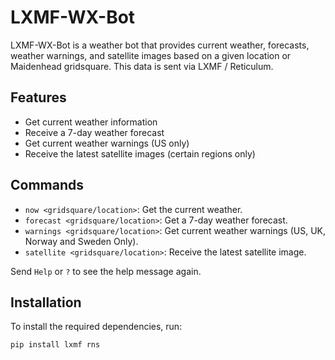 # LXMF-WX-Bot

LXMF-WX-Bot is a weather bot that provides current weather, forecasts, weather warnings, and satellite images based on a given location or Maidenhead gridsquare. This data is sent via LXMF / Reticulum.

## Features

- Get current weather information
- Receive a 7-day weather forecast
- Get current weather warnings (US only)
- Receive the latest satellite images (certain regions only)

## Commands

- `now <gridsquare/location>`: Get the current weather.
- `forecast <gridsquare/location>`: Get a 7-day weather forecast.
- `warnings <gridsquare/location>`: Get current weather warnings (US, UK, Norway and Sweden Only).
- `satellite <gridsquare/location>`: Receive the latest satellite image.

Send `Help` or `?` to see the help message again.

## Installation

To install the required dependencies, run:

```sh
pip install lxmf rns